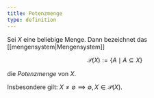 ```yaml
---
title: Potenzmenge
type: definition
---
```


Sei $X$ eine beliebige Menge.
Dann bezeichnet das [[mengensystem|Mengensystem]]

$$
	\mathcal{P}(X) := \{ A \mid A \subseteq X \}
$$

die *Potenzmenge* von $X$.

Insbesondere gilt: $X \ne \emptyset \implies \emptyset, X \in \mathcal{P}(X)$.